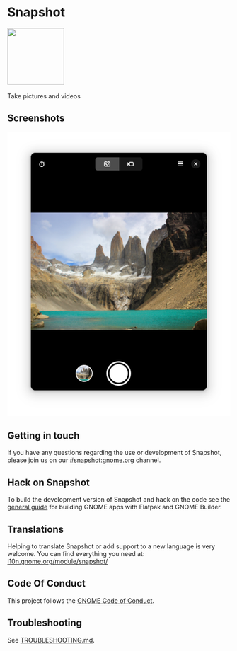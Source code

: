 <!-- <a href="https://flathub.org/apps/details/org.gnome.Snapshot"> -->
<!-- <img src="https://flathub.org/assets/badges/flathub-badge-i-en.png" width="190px" /> -->
<!-- </a> -->

# Snapshot

<img src="https://gitlab.gnome.org/GNOME/snapshot/raw/main/data/icons/org.gnome.Snapshot.svg" width="128px" height="128px" />
<p>Take pictures and videos</p>

## Screenshots

![screenshot](data/screenshots/screenshot1.png)

## Getting in touch

If you have any questions regarding the use or development of Snapshot, please join us on our [#snapshot:gnome.org](https://matrix.to/#/#snapshot:gnome.org) channel.

## Hack on Snapshot

To build the development version of Snapshot and hack on the code
see the [general guide](https://wiki.gnome.org/Newcomers/BuildProject)
for building GNOME apps with Flatpak and GNOME Builder.

## Translations

Helping to translate Snapshot or add support to a new language is very welcome.
You can find everything you need at: [l10n.gnome.org/module/snapshot/](https://l10n.gnome.org/module/snapshot/)

## Code Of Conduct

This project follows the [GNOME Code of Conduct](https://wiki.gnome.org/Foundation/CodeOfConduct).

## Troubleshooting

See [TROUBLESHOOTING.md](./TROUBLESHOOTING.md).
